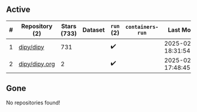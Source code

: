 ## Active
| # | Repository (2) | Stars (733) | Dataset | `run` (2) | `containers-run` | Last Modified |
| --- | --- | --- | --- | --- | --- | --- |
| 1 | [dipy/dipy](https://github.com/dipy/dipy) | 731 |  | :heavy_check_mark: |  | 2025-02-18 18:31:54+00:00 |
| 2 | [dipy/dipy.org](https://github.com/dipy/dipy.org) | 2 |  | :heavy_check_mark: |  | 2025-02-19 17:48:45+00:00 |

## Gone
No repositories found!
